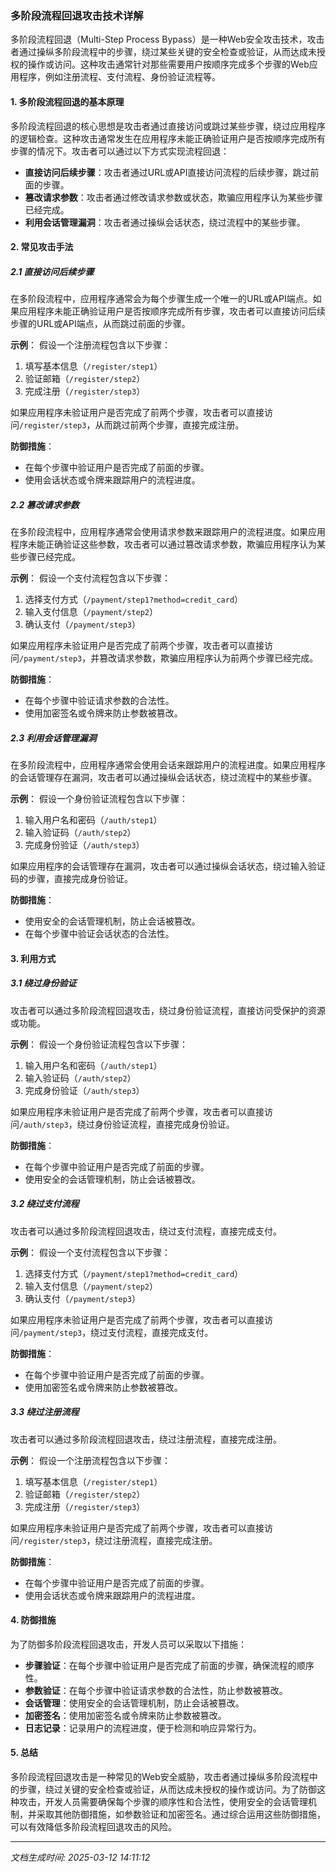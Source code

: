### 多阶段流程回退攻击技术详解

多阶段流程回退（Multi-Step Process Bypass）是一种Web安全攻击技术，攻击者通过操纵多阶段流程中的步骤，绕过某些关键的安全检查或验证，从而达成未授权的操作或访问。这种攻击通常针对那些需要用户按顺序完成多个步骤的Web应用程序，例如注册流程、支付流程、身份验证流程等。

#### 1. 多阶段流程回退的基本原理

多阶段流程回退的核心思想是攻击者通过直接访问或跳过某些步骤，绕过应用程序的逻辑检查。这种攻击通常发生在应用程序未能正确验证用户是否按顺序完成所有步骤的情况下。攻击者可以通过以下方式实现流程回退：

- **直接访问后续步骤**：攻击者通过URL或API直接访问流程的后续步骤，跳过前面的步骤。
- **篡改请求参数**：攻击者通过修改请求参数或状态，欺骗应用程序认为某些步骤已经完成。
- **利用会话管理漏洞**：攻击者通过操纵会话状态，绕过流程中的某些步骤。

#### 2. 常见攻击手法

##### 2.1 直接访问后续步骤

在多阶段流程中，应用程序通常会为每个步骤生成一个唯一的URL或API端点。如果应用程序未能正确验证用户是否按顺序完成所有步骤，攻击者可以直接访问后续步骤的URL或API端点，从而跳过前面的步骤。

**示例**：
假设一个注册流程包含以下步骤：
1. 填写基本信息（`/register/step1`）
2. 验证邮箱（`/register/step2`）
3. 完成注册（`/register/step3`）

如果应用程序未验证用户是否完成了前两个步骤，攻击者可以直接访问`/register/step3`，从而跳过前两个步骤，直接完成注册。

**防御措施**：
- 在每个步骤中验证用户是否完成了前面的步骤。
- 使用会话状态或令牌来跟踪用户的流程进度。

##### 2.2 篡改请求参数

在多阶段流程中，应用程序通常会使用请求参数来跟踪用户的流程进度。如果应用程序未能正确验证这些参数，攻击者可以通过篡改请求参数，欺骗应用程序认为某些步骤已经完成。

**示例**：
假设一个支付流程包含以下步骤：
1. 选择支付方式（`/payment/step1?method=credit_card`）
2. 输入支付信息（`/payment/step2`）
3. 确认支付（`/payment/step3`）

如果应用程序未验证用户是否完成了前两个步骤，攻击者可以直接访问`/payment/step3`，并篡改请求参数，欺骗应用程序认为前两个步骤已经完成。

**防御措施**：
- 在每个步骤中验证请求参数的合法性。
- 使用加密签名或令牌来防止参数被篡改。

##### 2.3 利用会话管理漏洞

在多阶段流程中，应用程序通常会使用会话来跟踪用户的流程进度。如果应用程序的会话管理存在漏洞，攻击者可以通过操纵会话状态，绕过流程中的某些步骤。

**示例**：
假设一个身份验证流程包含以下步骤：
1. 输入用户名和密码（`/auth/step1`）
2. 输入验证码（`/auth/step2`）
3. 完成身份验证（`/auth/step3`）

如果应用程序的会话管理存在漏洞，攻击者可以通过操纵会话状态，绕过输入验证码的步骤，直接完成身份验证。

**防御措施**：
- 使用安全的会话管理机制，防止会话被篡改。
- 在每个步骤中验证会话状态的合法性。

#### 3. 利用方式

##### 3.1 绕过身份验证

攻击者可以通过多阶段流程回退攻击，绕过身份验证流程，直接访问受保护的资源或功能。

**示例**：
假设一个身份验证流程包含以下步骤：
1. 输入用户名和密码（`/auth/step1`）
2. 输入验证码（`/auth/step2`）
3. 完成身份验证（`/auth/step3`）

如果应用程序未验证用户是否完成了前两个步骤，攻击者可以直接访问`/auth/step3`，绕过身份验证流程，直接完成身份验证。

**防御措施**：
- 在每个步骤中验证用户是否完成了前面的步骤。
- 使用安全的会话管理机制，防止会话被篡改。

##### 3.2 绕过支付流程

攻击者可以通过多阶段流程回退攻击，绕过支付流程，直接完成支付。

**示例**：
假设一个支付流程包含以下步骤：
1. 选择支付方式（`/payment/step1?method=credit_card`）
2. 输入支付信息（`/payment/step2`）
3. 确认支付（`/payment/step3`）

如果应用程序未验证用户是否完成了前两个步骤，攻击者可以直接访问`/payment/step3`，绕过支付流程，直接完成支付。

**防御措施**：
- 在每个步骤中验证用户是否完成了前面的步骤。
- 使用加密签名或令牌来防止参数被篡改。

##### 3.3 绕过注册流程

攻击者可以通过多阶段流程回退攻击，绕过注册流程，直接完成注册。

**示例**：
假设一个注册流程包含以下步骤：
1. 填写基本信息（`/register/step1`）
2. 验证邮箱（`/register/step2`）
3. 完成注册（`/register/step3`）

如果应用程序未验证用户是否完成了前两个步骤，攻击者可以直接访问`/register/step3`，绕过注册流程，直接完成注册。

**防御措施**：
- 在每个步骤中验证用户是否完成了前面的步骤。
- 使用会话状态或令牌来跟踪用户的流程进度。

#### 4. 防御措施

为了防御多阶段流程回退攻击，开发人员可以采取以下措施：

- **步骤验证**：在每个步骤中验证用户是否完成了前面的步骤，确保流程的顺序性。
- **参数验证**：在每个步骤中验证请求参数的合法性，防止参数被篡改。
- **会话管理**：使用安全的会话管理机制，防止会话被篡改。
- **加密签名**：使用加密签名或令牌来防止参数被篡改。
- **日志记录**：记录用户的流程进度，便于检测和响应异常行为。

#### 5. 总结

多阶段流程回退攻击是一种常见的Web安全威胁，攻击者通过操纵多阶段流程中的步骤，绕过关键的安全检查或验证，从而达成未授权的操作或访问。为了防御这种攻击，开发人员需要确保每个步骤的顺序性和合法性，使用安全的会话管理机制，并采取其他防御措施，如参数验证和加密签名。通过综合运用这些防御措施，可以有效降低多阶段流程回退攻击的风险。

---

*文档生成时间: 2025-03-12 14:11:12*



















